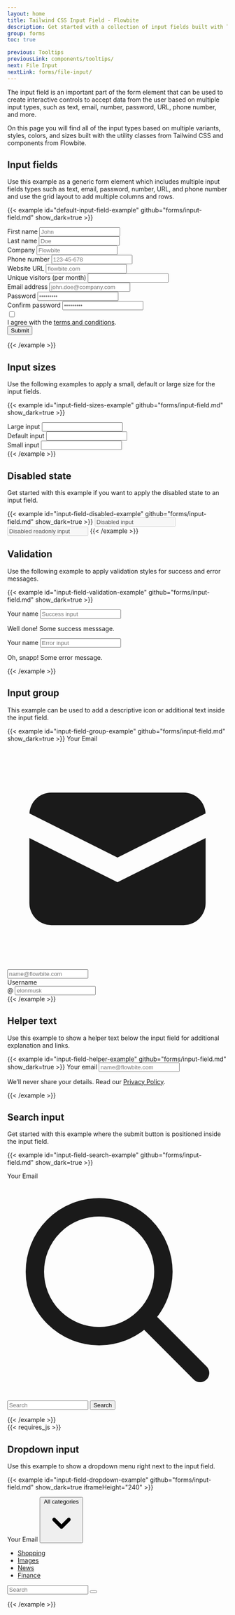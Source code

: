 ```yaml
---
layout: home
title: Tailwind CSS Input Field - Flowbite
description: Get started with a collection of input fields built with Tailwind CSS to start accepting data from the user based on multiple sizes, variants, and input types
group: forms
toc: true

previous: Tooltips
previousLink: components/tooltips/
next: File Input
nextLink: forms/file-input/
---
```


The input field is an important part of the form element that can be used to create interactive controls to accept data from the user based on multiple input types, such as text, email, number, password, URL, phone number, and more.

On this page you will find all of the input types based on multiple variants, styles, colors, and sizes built with the utility classes from Tailwind CSS and components from Flowbite.

## Input fields

Use this example as a generic form element which includes multiple input fields types such as text, email, password, number, URL, and phone number and use the grid layout to add multiple columns and rows.

{{< example id="default-input-field-example" github="forms/input-field.md" show_dark=true >}}
<form>
    <div class="grid gap-6 mb-6 md:grid-cols-2">
        <div>
            <label for="first_name" class="block mb-2 text-sm font-medium text-gray-900 dark:text-gray-300">First name</label>
            <input type="text" id="first_name" class="bg-gray-50 border border-gray-300 text-gray-900 text-sm rounded-lg focus:ring-blue-500 focus:border-blue-500 block w-full p-2.5 dark:bg-gray-700 dark:border-gray-600 dark:placeholder-gray-400 dark:text-white dark:focus:ring-blue-500 dark:focus:border-blue-500" placeholder="John" required>
        </div>
        <div>
            <label for="last_name" class="block mb-2 text-sm font-medium text-gray-900 dark:text-gray-300">Last name</label>
            <input type="text" id="last_name" class="bg-gray-50 border border-gray-300 text-gray-900 text-sm rounded-lg focus:ring-blue-500 focus:border-blue-500 block w-full p-2.5 dark:bg-gray-700 dark:border-gray-600 dark:placeholder-gray-400 dark:text-white dark:focus:ring-blue-500 dark:focus:border-blue-500" placeholder="Doe" required>
        </div>
        <div>
            <label for="company" class="block mb-2 text-sm font-medium text-gray-900 dark:text-gray-300">Company</label>
            <input type="text" id="company" class="bg-gray-50 border border-gray-300 text-gray-900 text-sm rounded-lg focus:ring-blue-500 focus:border-blue-500 block w-full p-2.5 dark:bg-gray-700 dark:border-gray-600 dark:placeholder-gray-400 dark:text-white dark:focus:ring-blue-500 dark:focus:border-blue-500" placeholder="Flowbite" required>
        </div>  
        <div>
            <label for="phone" class="block mb-2 text-sm font-medium text-gray-900 dark:text-gray-300">Phone number</label>
            <input type="tel" id="phone" class="bg-gray-50 border border-gray-300 text-gray-900 text-sm rounded-lg focus:ring-blue-500 focus:border-blue-500 block w-full p-2.5 dark:bg-gray-700 dark:border-gray-600 dark:placeholder-gray-400 dark:text-white dark:focus:ring-blue-500 dark:focus:border-blue-500" placeholder="123-45-678" pattern="[0-9]{3}-[0-9]{2}-[0-9]{3}" required>
        </div>
        <div>
            <label for="website" class="block mb-2 text-sm font-medium text-gray-900 dark:text-gray-300">Website URL</label>
            <input type="url" id="website" class="bg-gray-50 border border-gray-300 text-gray-900 text-sm rounded-lg focus:ring-blue-500 focus:border-blue-500 block w-full p-2.5 dark:bg-gray-700 dark:border-gray-600 dark:placeholder-gray-400 dark:text-white dark:focus:ring-blue-500 dark:focus:border-blue-500" placeholder="flowbite.com" required>
        </div>
        <div>
            <label for="visitors" class="block mb-2 text-sm font-medium text-gray-900 dark:text-gray-300">Unique visitors (per month)</label>
            <input type="number" id="visitors" class="bg-gray-50 border border-gray-300 text-gray-900 text-sm rounded-lg focus:ring-blue-500 focus:border-blue-500 block w-full p-2.5 dark:bg-gray-700 dark:border-gray-600 dark:placeholder-gray-400 dark:text-white dark:focus:ring-blue-500 dark:focus:border-blue-500" placeholder="" required>
        </div>
    </div>
    <div class="mb-6">
        <label for="email" class="block mb-2 text-sm font-medium text-gray-900 dark:text-gray-300">Email address</label>
        <input type="email" id="email" class="bg-gray-50 border border-gray-300 text-gray-900 text-sm rounded-lg focus:ring-blue-500 focus:border-blue-500 block w-full p-2.5 dark:bg-gray-700 dark:border-gray-600 dark:placeholder-gray-400 dark:text-white dark:focus:ring-blue-500 dark:focus:border-blue-500" placeholder="john.doe@company.com" required>
    </div> 
    <div class="mb-6">
        <label for="password" class="block mb-2 text-sm font-medium text-gray-900 dark:text-gray-300">Password</label>
        <input type="password" id="password" class="bg-gray-50 border border-gray-300 text-gray-900 text-sm rounded-lg focus:ring-blue-500 focus:border-blue-500 block w-full p-2.5 dark:bg-gray-700 dark:border-gray-600 dark:placeholder-gray-400 dark:text-white dark:focus:ring-blue-500 dark:focus:border-blue-500" placeholder="•••••••••" required>
    </div> 
    <div class="mb-6">
        <label for="confirm_password" class="block mb-2 text-sm font-medium text-gray-900 dark:text-gray-300">Confirm password</label>
        <input type="password" id="confirm_password" class="bg-gray-50 border border-gray-300 text-gray-900 text-sm rounded-lg focus:ring-blue-500 focus:border-blue-500 block w-full p-2.5 dark:bg-gray-700 dark:border-gray-600 dark:placeholder-gray-400 dark:text-white dark:focus:ring-blue-500 dark:focus:border-blue-500" placeholder="•••••••••" required>
    </div> 
    <div class="flex items-start mb-6">
        <div class="flex items-center h-5">
        <input id="remember" type="checkbox" value="" class="w-4 h-4 border border-gray-300 rounded bg-gray-50 focus:ring-3 focus:ring-blue-300 dark:bg-gray-700 dark:border-gray-600 dark:focus:ring-blue-600 dark:ring-offset-gray-800" required>
        </div>
        <label for="remember" class="ml-2 text-sm font-medium text-gray-900 dark:text-gray-400">I agree with the <a href="#" class="text-blue-600 hover:underline dark:text-blue-500">terms and conditions</a>.</label>
    </div>
    <button type="submit" class="text-white bg-blue-700 hover:bg-blue-800 focus:ring-4 focus:outline-none focus:ring-blue-300 font-medium rounded-lg text-sm w-full sm:w-auto px-5 py-2.5 text-center dark:bg-blue-600 dark:hover:bg-blue-700 dark:focus:ring-blue-800">Submit</button>
</form>
{{< /example >}}

## Input sizes

Use the following examples to apply a small, default or large size for the input fields.

{{< example id="input-field-sizes-example" github="forms/input-field.md" show_dark=true >}}
<div class="mb-6">
    <label for="large-input" class="block mb-2 text-sm font-medium text-gray-900 dark:text-gray-300">Large input</label>
    <input type="text" id="large-input" class="block w-full p-4 text-gray-900 border border-gray-300 rounded-lg bg-gray-50 sm:text-md focus:ring-blue-500 focus:border-blue-500 dark:bg-gray-700 dark:border-gray-600 dark:placeholder-gray-400 dark:text-white dark:focus:ring-blue-500 dark:focus:border-blue-500">
</div>
<div class="mb-6">
    <label for="default-input" class="block mb-2 text-sm font-medium text-gray-900 dark:text-gray-300">Default input</label>
    <input type="text" id="default-input" class="bg-gray-50 border border-gray-300 text-gray-900 text-sm rounded-lg focus:ring-blue-500 focus:border-blue-500 block w-full p-2.5 dark:bg-gray-700 dark:border-gray-600 dark:placeholder-gray-400 dark:text-white dark:focus:ring-blue-500 dark:focus:border-blue-500">
</div>
<div>
    <label for="small-input" class="block mb-2 text-sm font-medium text-gray-900 dark:text-gray-300">Small input</label>
    <input type="text" id="small-input" class="block w-full p-2 text-gray-900 border border-gray-300 rounded-lg bg-gray-50 sm:text-xs focus:ring-blue-500 focus:border-blue-500 dark:bg-gray-700 dark:border-gray-600 dark:placeholder-gray-400 dark:text-white dark:focus:ring-blue-500 dark:focus:border-blue-500">
</div>
{{< /example >}}

## Disabled state

Get started with this example if you want to apply the disabled state to an input field.

{{< example id="input-field-disabled-example" github="forms/input-field.md" show_dark=true >}}
<input type="text" id="disabled-input" aria-label="disabled input" class="mb-6 bg-gray-100 border border-gray-300 text-gray-900 text-sm rounded-lg focus:ring-blue-500 focus:border-blue-500 block w-full p-2.5 cursor-not-allowed dark:bg-gray-700 dark:border-gray-600 dark:placeholder-gray-400 dark:text-gray-400 dark:focus:ring-blue-500 dark:focus:border-blue-500" value="Disabled input" disabled>
<input type="text" id="disabled-input-2" aria-label="disabled input 2" class="bg-gray-100 border border-gray-300 text-gray-900 text-sm rounded-lg focus:ring-blue-500 focus:border-blue-500 block w-full p-2.5 cursor-not-allowed dark:bg-gray-700 dark:border-gray-600 dark:placeholder-gray-400 dark:text-gray-400 dark:focus:ring-blue-500 dark:focus:border-blue-500" value="Disabled readonly input" disabled readonly>
{{< /example >}}

## Validation

Use the following example to apply validation styles for success and error messages.

{{< example id="input-field-validation-example" github="forms/input-field.md" show_dark=true >}}
<div class="mb-6">
  <label for="success" class="block mb-2 text-sm font-medium text-green-700 dark:text-green-500">Your name</label>
  <input type="text" id="success" class="bg-green-50 border border-green-500 text-green-900 dark:text-green-400 placeholder-green-700 dark:placeholder-green-500 text-sm rounded-lg focus:ring-green-500 focus:border-green-500 block w-full p-2.5 dark:bg-gray-700 dark:border-green-500" placeholder="Success input">
  <p class="mt-2 text-sm text-green-600 dark:text-green-500"><span class="font-medium">Well done!</span> Some success messsage.</p>
</div>
<div>
  <label for="error" class="block mb-2 text-sm font-medium text-red-700 dark:text-red-500">Your name</label>
  <input type="text" id="error" class="bg-red-50 border border-red-500 text-red-900 placeholder-red-700 text-sm rounded-lg focus:ring-red-500 dark:bg-gray-700 focus:border-red-500 block w-full p-2.5 dark:text-red-500 dark:placeholder-red-500 dark:border-red-500" placeholder="Error input">
  <p class="mt-2 text-sm text-red-600 dark:text-red-500"><span class="font-medium">Oh, snapp!</span> Some error message.</p>
</div>
{{< /example >}}

## Input group

This example can be used to add a descriptive icon or additional text inside the input field.

{{< example id="input-field-group-example" github="forms/input-field.md" show_dark=true >}}
<label for="input-group-1" class="block mb-2 text-sm font-medium text-gray-900 dark:text-gray-300">Your Email</label>
<div class="relative mb-6">
  <div class="absolute inset-y-0 left-0 flex items-center pl-3 pointer-events-none">
    <svg aria-hidden="true" class="w-5 h-5 text-gray-500 dark:text-gray-400" fill="currentColor" viewBox="0 0 20 20" xmlns="http://www.w3.org/2000/svg"><path d="M2.003 5.884L10 9.882l7.997-3.998A2 2 0 0016 4H4a2 2 0 00-1.997 1.884z"></path><path d="M18 8.118l-8 4-8-4V14a2 2 0 002 2h12a2 2 0 002-2V8.118z"></path></svg>
  </div>
  <input type="text" id="input-group-1" class="bg-gray-50 border border-gray-300 text-gray-900 text-sm rounded-lg focus:ring-blue-500 focus:border-blue-500 block w-full pl-10 p-2.5  dark:bg-gray-700 dark:border-gray-600 dark:placeholder-gray-400 dark:text-white dark:focus:ring-blue-500 dark:focus:border-blue-500" placeholder="name@flowbite.com">
</div>
<label for="website-admin" class="block mb-2 text-sm font-medium text-gray-900 dark:text-gray-300">Username</label>
<div class="flex">
  <span class="inline-flex items-center px-3 text-sm text-gray-900 bg-gray-200 border border-r-0 border-gray-300 rounded-l-md dark:bg-gray-600 dark:text-gray-400 dark:border-gray-600">
    @
  </span>
  <input type="text" id="website-admin" class="rounded-none rounded-r-lg bg-gray-50 border text-gray-900 focus:ring-blue-500 focus:border-blue-500 block flex-1 min-w-0 w-full text-sm border-gray-300 p-2.5  dark:bg-gray-700 dark:border-gray-600 dark:placeholder-gray-400 dark:text-white dark:focus:ring-blue-500 dark:focus:border-blue-500" placeholder="elonmusk">
</div>
{{< /example >}}

## Helper text

Use this example to show a helper text below the input field for additional explanation and links.

{{< example id="input-field-helper-example" github="forms/input-field.md" show_dark=true >}}
<label for="helper-text" class="block mb-2 text-sm font-medium text-gray-900 dark:text-gray-300">Your email</label>
<input type="email" id="helper-text" aria-describedby="helper-text-explanation" class="bg-gray-50 border border-gray-300 text-gray-900 text-sm rounded-lg focus:ring-blue-500 focus:border-blue-500 block w-full p-2.5  dark:bg-gray-700 dark:border-gray-600 dark:placeholder-gray-400 dark:text-white dark:focus:ring-blue-500 dark:focus:border-blue-500" placeholder="name@flowbite.com">
<p id="helper-text-explanation" class="mt-2 text-sm text-gray-500 dark:text-gray-400">We’ll never share your details. Read our <a href="#" class="font-medium text-blue-600 hover:underline dark:text-blue-500">Privacy Policy</a>.</p>
{{< /example >}}

## Search input

Get started with this example where the submit button is positioned inside the input field.

{{< example id="input-field-search-example" github="forms/input-field.md" show_dark=true >}}
<form>   
    <label for="search" class="mb-2 text-sm font-medium text-gray-900 sr-only dark:text-gray-300">Your Email</label>
    <div class="relative">
        <div class="absolute inset-y-0 left-0 flex items-center pl-3 pointer-events-none">
            <svg aria-hidden="true" class="w-5 h-5 text-gray-500 dark:text-gray-400" fill="none" stroke="currentColor" viewBox="0 0 24 24" xmlns="http://www.w3.org/2000/svg"><path stroke-linecap="round" stroke-linejoin="round" stroke-width="2" d="M21 21l-6-6m2-5a7 7 0 11-14 0 7 7 0 0114 0z"></path></svg>
        </div>
        <input type="search" id="search" class="block w-full p-4 pl-10 text-sm text-gray-900 border border-gray-300 rounded-lg bg-gray-50 focus:ring-blue-500 focus:border-blue-500 dark:bg-gray-700 dark:border-gray-600 dark:placeholder-gray-400 dark:text-white dark:focus:ring-blue-500 dark:focus:border-blue-500" placeholder="Search" required>
        <button type="submit" class="text-white absolute right-2.5 bottom-2.5 bg-blue-700 hover:bg-blue-800 focus:ring-4 focus:outline-none focus:ring-blue-300 font-medium rounded-lg text-sm px-4 py-2 dark:bg-blue-600 dark:hover:bg-blue-700 dark:focus:ring-blue-800">Search</button>
    </div>
</form>
{{< /example >}}

<div class="mt-8 -mb-5">
  {{< requires_js >}}
</div>

## Dropdown input

Use this example to show a dropdown menu right next to the input field.

{{< example id="input-field-dropdown-example" github="forms/input-field.md" show_dark=true iframeHeight="240" >}}
<form>
    <div class="flex">
        <label for="search-dropdown" class="mb-2 text-sm font-medium text-gray-900 sr-only dark:text-gray-300">Your Email</label>
        <button id="dropdown-button" data-fb-dropdown-toggle="dropdown" class="flex-shrink-0 z-10 inline-flex items-center py-2.5 px-4 text-sm font-medium text-center text-gray-900 bg-gray-100 border border-gray-300 dark:border-gray-700 dark:text-white rounded-l-lg hover:bg-gray-200 focus:ring-4 focus:outline-none focus:ring-gray-300 dark:bg-gray-600 dark:hover:bg-gray-700 dark:focus:ring-gray-800" type="button">All categories <svg aria-hidden="true" class="w-4 h-4 ml-1" fill="currentColor" viewBox="0 0 20 20" xmlns="http://www.w3.org/2000/svg"><path fill-rule="evenodd" d="M5.293 7.293a1 1 0 011.414 0L10 10.586l3.293-3.293a1 1 0 111.414 1.414l-4 4a1 1 0 01-1.414 0l-4-4a1 1 0 010-1.414z" clip-rule="evenodd"></path></svg></button>
        <div id="dropdown" class="z-10 hidden bg-white divide-y divide-gray-100 rounded shadow w-44 dark:bg-gray-700">
            <ul class="py-1 text-sm text-gray-700 dark:text-gray-200" aria-labelledby="dropdown-button">
            <li>
                <a href="#" class="block px-4 py-2 hover:bg-gray-100 dark:hover:bg-gray-600 dark:hover:text-white">Shopping</a>
            </li>
            <li>
                <a href="#" class="block px-4 py-2 hover:bg-gray-100 dark:hover:bg-gray-600 dark:hover:text-white">Images</a>
            </li>
            <li>
                <a href="#" class="block px-4 py-2 hover:bg-gray-100 dark:hover:bg-gray-600 dark:hover:text-white">News</a>
            </li>
            <li>
                <a href="#" class="block px-4 py-2 hover:bg-gray-100 dark:hover:bg-gray-600 dark:hover:text-white">Finance</a>
            </li>
            </ul>
        </div>
        <div class="relative w-full">
            <input type="search" id="search-dropdown" class="block p-2.5 w-full z-20 text-sm text-gray-900 bg-gray-50 rounded-r-lg border-l-gray-100 border-l-2 border border-gray-300 focus:ring-blue-500 focus:border-blue-500 dark:bg-gray-700 dark:border-gray-600 dark:placeholder-gray-400 dark:text-white dark:focus:border-blue-500" placeholder="Search" required>
            <button type="submit" class="absolute top-0 right-0 p-2.5 text-sm font-medium text-white bg-blue-700 rounded-r-lg border border-blue-700 hover:bg-blue-800 focus:ring-4 focus:outline-none focus:ring-blue-300 dark:bg-blue-600 dark:hover:bg-blue-700 dark:focus:ring-blue-800"><svg aria-hidden="true" class="w-5 h-5" fill="none" stroke="currentColor" viewBox="0 0 24 24" xmlns="http://www.w3.org/2000/svg"><path stroke-linecap="round" stroke-linejoin="round" stroke-width="2" d="M21 21l-6-6m2-5a7 7 0 11-14 0 7 7 0 0114 0z"></path></svg></button>
        </div>
    </div>
</form>
{{< /example >}}
